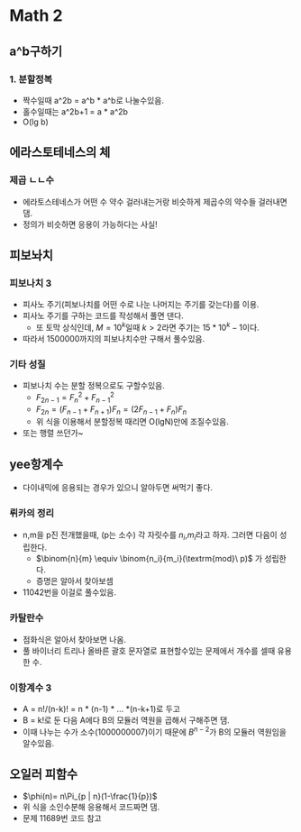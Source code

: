 # Math 2

## a^b구하기

### 1. 분할정복

- 짝수일때 a^2b = a^b * a^b로 나눌수있음.
- 홀수일때는 a^2b+1 = a * a^2b
- O(lg b)

## 에라스토테네스의 체

### 제곱 ㄴㄴ수

- 에라토스테네스가 어떤 수 약수 걸러내는거랑 비슷하게 제곱수의 약수들 걸러내면 댐.
- 정의가 비슷하면 응용이 가능하다는 사실!

## 피보놔치

### 피보나치 3

- 피사노 주기(피보나치를 어떤 수로 나눈 나머지는 주기를 갖는다)를 이용.
- 피사노 주기를 구하는 코드를 작성해서 풀면 댄다.
  - 또 토막 상식인데, $M=10^k$일때 $k>2$라면 주기는 $15 * 10^k-1$이다.
- 따라서 1500000까지의 피보나치수만 구해서 풀수있음.

### 기타 성질

- 피보나치 수는 분할 정복으로도 구할수있음.
  - $F_{2n-1} = F_n^2 + F_{n-1}^2$
  - $F_{2n} = (F_{n-1} + F_{n+1})F_n = (2F_{n-1} + F_n)F_n$
  - 위 식을 이용해서 분할정복 때리면 O(lgN)만에 조질수있음.
- 또는 행렬 쓰던가~



## yee항계수

- 다이내믹에 응용되는 경우가 있으니 알아두면 써먹기 좋다.

### 뤼카의 정리

- n,m을 p진 전개했을때, (p는 소수) 각 자릿수를 $n_i$,$m_i$라고 하자. 그러면 다음이 성립한다.
  - $\binom{n}{m} \equiv \binom{n_i}{m_i}(\textrm{mod}\ p)$ 가 성립한다.
  - 증명은 알아서 찾아보셈 
- 11042번을 이걸로 풀수있음.

### 카탈란수

- 점화식은 알아서 찾아보면 나옴.
- 풀 바이너리 트리나 올바른 괄호 문자열로 표현할수있는 문제에서 개수를 셀때 유용한 수.

### 이항계수 3

- A = n!/(n-k)! = n * (n-1) * … *(n-k+1)로 두고
- B = k!로 둔 다음 A에다 B의 모듈러 역원을 곱해서 구해주면 댐.
- 이때 나누는 수가 소수(1000000007)이기 때문에 $B^{n-2}$가 B의 모듈러 역원임을 알수있음.

## 오일러 피함수

- $\phi(n)= n\Pi_{p | n}(1-\frac{1}{p})$
- 위 식을 소인수분해 응용해서 코드짜면 댐.
- 문제 11689번 코드 참고
